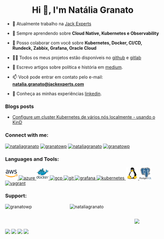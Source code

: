 <h1 align="center">Hi 👋, I'm Natália Granato</h1>


- 🔭 Atualmente trabalho na [Jack Experts](https://jackexperts.com)

- 🌱 Sempre aprendendo sobre **Cloud Native, Kubernetes e Observability**

- 👯 Posso colaborar com você sobre **Kubernetes, Docker, CI/CD, Rundeck, Zabbix, Grafana, Oracle Cloud**

- 👨‍💻 Todos os meus projetos estão disponíveis no [github](https://github.com/nataliagranato) e [gitlab](https://gitlab.com/nataliagranato)

- 📝 Escrevo artigos sobre política e história em [medium](https://medium.com/@nataliagranato).

- 📫 Você pode entrar em contato pelo e-mail: **natalia.granato@jackexperts.com**

- 📄 Conheça as minhas experiências [linkedin](https://www.linkedin.com/in/nataliagranato).

### Blogs posts
<!-- BLOG-POST-LIST:START -->
- [Configure um cluster Kubernetes de vários nós localmente - usando o KinD](https://dev.to/nataliagranato/configure-um-cluster-kubernetes-de-varios-nos-localmente-usando-o-kind-1l70)

<!-- BLOG-POST-LIST:END -->

<h3 align="left">Connect with me:</h3>
<p align="left">
<a href="https://dev.to/nataliagranato" target="blank"><img align="center" src="https://raw.githubusercontent.com/rahuldkjain/github-profile-readme-generator/master/src/images/icons/Social/devto.svg" alt="nataliagranato" height="30" width="40" /></a>
<a href="https://twitter.com/granatowp" target="blank"><img align="center" src="https://raw.githubusercontent.com/rahuldkjain/github-profile-readme-generator/master/src/images/icons/Social/twitter.svg" alt="granatowp" height="30" width="40" /></a>
<a href="https://linkedin.com/in/nataliagranato" target="blank"><img align="center" src="https://raw.githubusercontent.com/rahuldkjain/github-profile-readme-generator/master/src/images/icons/Social/linked-in-alt.svg" alt="nataliagranato" height="30" width="40" /></a>
<a href="https://instagram.com/granatowp" target="blank"><img align="center" src="https://raw.githubusercontent.com/rahuldkjain/github-profile-readme-generator/master/src/images/icons/Social/instagram.svg" alt="granatowp" height="30" width="40" /></a>
</p>

<h3 align="left">Languages and Tools:</h3>
<p align="left"> <a href="https://aws.amazon.com" target="_blank" rel="noreferrer"> <img src="https://raw.githubusercontent.com/devicons/devicon/master/icons/amazonwebservices/amazonwebservices-original-wordmark.svg" alt="aws" width="40" height="40"/> </a> <a href="https://azure.microsoft.com/en-in/" target="_blank" rel="noreferrer"> <img src="https://www.vectorlogo.zone/logos/microsoft_azure/microsoft_azure-icon.svg" alt="azure" width="40" height="40"/> </a> <a href="https://www.docker.com/" target="_blank" rel="noreferrer"> <img src="https://raw.githubusercontent.com/devicons/devicon/master/icons/docker/docker-original-wordmark.svg" alt="docker" width="40" height="40"/> </a> <a href="https://cloud.google.com" target="_blank" rel="noreferrer"> <img src="https://www.vectorlogo.zone/logos/google_cloud/google_cloud-icon.svg" alt="gcp" width="40" height="40"/> </a> <a href="https://git-scm.com/" target="_blank" rel="noreferrer"> <img src="https://www.vectorlogo.zone/logos/git-scm/git-scm-icon.svg" alt="git" width="40" height="40"/> </a> <a href="https://grafana.com" target="_blank" rel="noreferrer"> <img src="https://www.vectorlogo.zone/logos/grafana/grafana-icon.svg" alt="grafana" width="40" height="40"/> </a> <a href="https://kubernetes.io" target="_blank" rel="noreferrer"> <img src="https://www.vectorlogo.zone/logos/kubernetes/kubernetes-icon.svg" alt="kubernetes" width="40" height="40"/> </a> <a href="https://www.linux.org/" target="_blank" rel="noreferrer"> <img src="https://raw.githubusercontent.com/devicons/devicon/master/icons/linux/linux-original.svg" alt="linux" width="40" height="40"/> </a> <a href="https://www.postgresql.org" target="_blank" rel="noreferrer"> <img src="https://raw.githubusercontent.com/devicons/devicon/master/icons/postgresql/postgresql-original-wordmark.svg" alt="postgresql" width="40" height="40"/> </a> <a href="https://www.vagrantup.com/" target="_blank" rel="noreferrer"> <img src="https://www.vectorlogo.zone/logos/vagrantup/vagrantup-icon.svg" alt="vagrant" width="40" height="40"/> </a> </p>

<h3 align="left">Support:</h3>
<p><a href="https://www.buymeacoffee.com/nataliagranato"> <img align="left" src="https://cdn.buymeacoffee.com/buttons/v2/default-yellow.png" height="50" width="210" alt="granatowp" /></a><a href="https://ko-fi.com/nataliagranato"> <img align="left" src="https://cdn.ko-fi.com/cdn/kofi3.png?v=3" height="50" width="210" alt="nataliagranato" /></a></p><br><br>



![](http://github-profile-summary-cards.vercel.app/api/cards/profile-details?username=nataliagranato&theme=github_dark)

![](http://github-profile-summary-cards.vercel.app/api/cards/repos-per-language?username=nataliagranato&theme=github_dark) ![](http://github-profile-summary-cards.vercel.app/api/cards/most-commit-language?username=nataliagranato&theme=github_dark) ![](http://github-profile-summary-cards.vercel.app/api/cards/stats?username=nataliagranato&theme=github_dark) ![](http://github-profile-summary-cards.vercel.app/api/cards/productive-time?username=nataliagranato&theme=github_dark&utcOffset=8)

